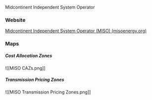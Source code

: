 Midcontinent Independent System Operator
### Website
[Midcontinent Independent System Operator (MISO) (misoenergy.org)](https://www.misoenergy.org/)
### Maps
##### Cost Allocation Zones
![[MISO CAZs.png]]
##### Transmission Pricing Zones
![[MISO Transmission Pricing Zones.png]]


